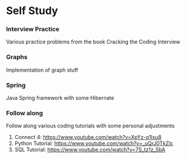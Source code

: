 # Self Study

### Interview Practice
Various practice problems from the book Cracking the Coding Interview

### Graphs
Implementation of graph stuff

### Spring
Java Spring framework with some Hibernate

### Follow along
Follow along various coding tutorials with some personal adjustments
  1. Connect 4: https://www.youtube.com/watch?v=XpYz-q1lxu8
  2. Python Tutorial: https://www.youtube.com/watch?v=_uQrJ0TkZlc
  3. SQL Tutorial: https://www.youtube.com/watch?v=7S_tz1z_5bA

